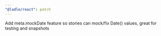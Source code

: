 ```yaml
---
"@ladle/react": patch
---
```


Add meta.mockDate feature so stories can mock/fix Date() values, great for testing and snapshots
